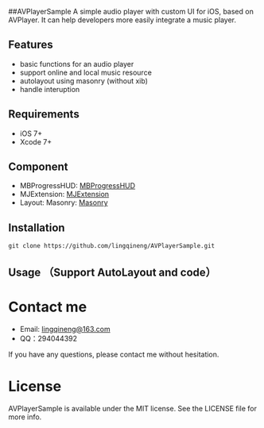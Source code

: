 ##AVPlayerSample
A simple audio player with custom UI for iOS, based on AVPlayer. It can help developers more easily integrate a music player.

## Features
- basic functions for  an audio player
- support online and local music resource
- autolayout using masonry (without xib)
- handle interuption

## Requirements

- iOS 7+
- Xcode 7+

## Component

- MBProgressHUD: [MBProgressHUD](https://github.com/jdg/MBProgressHUD)
- MJExtension: [MJExtension](https://github.com/CoderMJLee/MJExtension)
- Layout: Masonry: [Masonry](https://github.com/SnapKit/Masonry)

## Installation

```
git clone https://github.com/lingqineng/AVPlayerSample.git
```

## Usage （Support AutoLayout and code）

# Contact me
- Email: lingqineng@163.com
- QQ：294044392

If you have any questions, please contact me without hesitation.

# License

AVPlayerSample is available under the MIT license. See the LICENSE file for more info.
